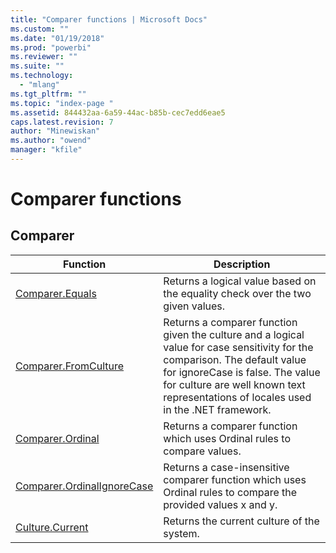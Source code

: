 ```yaml
---
title: "Comparer functions | Microsoft Docs"
ms.custom: ""
ms.date: "01/19/2018"
ms.prod: "powerbi"
ms.reviewer: ""
ms.suite: ""
ms.technology: 
  - "mlang"
ms.tgt_pltfrm: ""
ms.topic: "index-page "
ms.assetid: 844432aa-6a59-44ac-b85b-cec7edd6eae5
caps.latest.revision: 7
author: "Minewiskan"
ms.author: "owend"
manager: "kfile"
---
```

# Comparer functions
 
  
## <a name="__toc360789896"></a>Comparer  
  
|Function|Description|  
|------------|---------------|  
|[Comparer.Equals](comparer-equals.md)|Returns a logical value based on the equality check over the two given values.|  
|[Comparer.FromCulture](comparer-fromculture.md)|Returns a comparer function given the culture and a logical value for case sensitivity for the comparison. The default value for ignoreCase is false. The value for culture are well known text representations of locales used in the .NET framework.|  
|[Comparer.Ordinal](comparer-ordinal.md)|Returns a comparer function which uses Ordinal rules to compare values.|
|[Comparer.OrdinalIgnoreCase](comparer-ordinalignorecase.md)|Returns a case-insensitive comparer function which uses Ordinal rules to compare the provided values x and y.|  
|[Culture.Current](culture-current.md)|Returns the current culture of the system.|  
  
